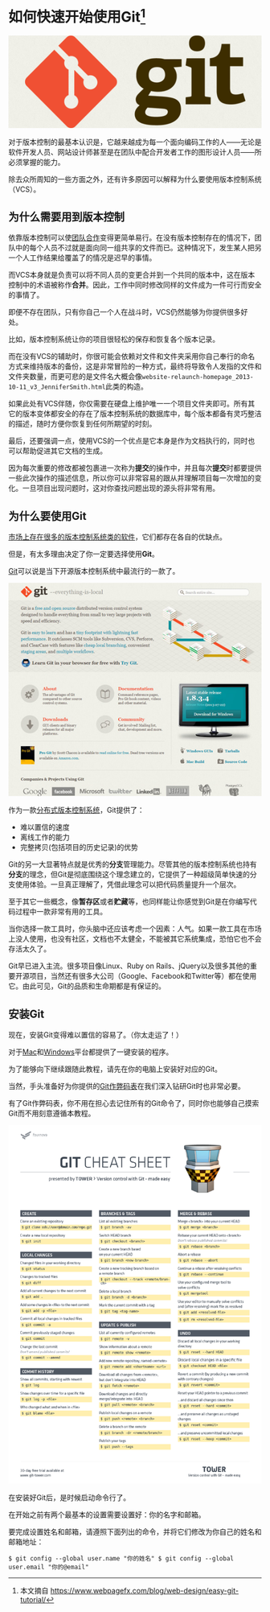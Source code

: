 # 如何快速开始使用Git[^ref]

![git tutorial](../images/git_tutorial_guide_thumbnail.png)

对于版本控制的最基本认识是，它越来越成为每一个面向编码工作的人——无论是软件开发人员、网站设计师甚至是在团队中配合开发者工作的图形设计人员——所必须掌握的能力。

除去众所周知的一些方面之外，还有许多原因可以解释为什么要使用版本控制系统（VCS）。

## 为什么需要用到版本控制

依靠版本控制可以使[团队合作](https://www.webpagefx.com/blog/web-design/the-key-to-successful-collaboration/)变得更简单易行。在没有版本控制存在的情况下，团队中的每个人员不过就是面向同一组共享的文件而已。这种情况下，发生某人把另一个人工作结果给覆盖了的情况是迟早的事情。

而VCS本身就是负责可以将不同人员的变更合并到一个共同的版本中，这在版本控制中的术语被称作**合并**。因此，工作中同时修改同样的文件成为一件可行而安全的事情了。

即便不存在团队，只有你自己一个人在战斗时，VCS仍然能够为你提供很多好处。

比如，版本控制系统让你的项目很轻松的保存和恢复各个版本记录。

而在没有VCS的辅助时，你很可能会依赖对文件和文件夹采用你自己奉行的命名方式来维持版本的备份，这是非常冒险的一种方式，最终将导致令人发指的文件和文件夹数量，而更可悲的是文件名大概会像`website-relaunch-homepage_2013-10-11_v3_JenniferSmith.html`此类的构造。

如果此处有VCS伴随，你仅需要在硬盘上维护唯一一个项目文件夹即可。所有其它的版本变体都安全的存在了版本控制系统的数据库中，每个版本都备有灵巧整洁的描述，随时方便你恢复到任何所期望的时刻。

最后，还要强调一点，使用VCS的一个优点是它本身是作为文档执行的，同时也可以帮助促进其它文档的生成。

因为每次重要的修改都被包裹进一次称为**提交**的操作中，并且每次**提交**时都要提供一些此次操作的描述信息，所以你可以非常容易的跟从并理解项目每一次增加的变化。一旦项目出现问题时，这对你查找问题出现的源头将非常有用。

## 为什么要使用Git

[市场上存在很多的版本控制系统类的软件](https://www.webpagefx.com/blog/web-design/the-ultimate-guide-to-version-control-for-designers/)，它们都存在各自的优缺点。

但是，有太多理由决定了你一定要选择使用**Git**。

[Git](http://git-scm.com/)可以说是当下开源版本控制系统中最流行的一款了。

![Git](../images/git_home.jpg)

作为一款[分布式版本控制系统](http://en.wikipedia.org/wiki/Distributed_revision_control)，Git提供了：

- 难以置信的速度
- 离线工作的能力
- 完整拷贝(包括项目的历史记录)的优势

Git的另一大显著特点就是优秀的**分支**管理能力。尽管其他的版本控制系统也持有**分支**的理念，但Git是彻底围绕这个理念建立的，它提供了一种超级简单快速的分支使用体验。一旦真正理解了，凭借此理念可以把代码质量提升一个层次。

至于其它一些概念，像**暂存区**或者**贮藏**等，也同样能让你感觉到Git是在你编写代码过程中一款非常有用的工具。

当你选择一款工具时，你头脑中还应该考虑一个因素：人气。如果一款工具在市场上没人使用，也没有社区，文档也不太健全，不能被其它系统集成，恐怕它也不会存活太久了。

Git早已进入主流。很多项目像Linux、Ruby on Rails、jQuery以及很多其他的重要开源项目，当然还有很多大公司（Google、Facebook和Twitter等）都在使用它。由此可见，Git的品质和生命期都是有保证的。

## 安装Git

现在，安装Git变得难以置信的容易了。（你太走运了！）

对于[Mac](http://code.google.com/p/git-osx-installer)和[Windows](http://code.google.com/p/msysgit)平台都提供了一键安装的程序。

为了能够向下继续跟随此教程，请先在你的电脑上安装好对应的Git。

当然，手头准备好为你提供的[Git作弊码表](https://www.git-tower.com/blog/git-cheat-sheet/)在我们深入钻研Git时也非常必要。

有了Git作弊码表，你不用在担心去记住所有的Git命令了，同时你也能够自己摸索Git而不用刻意遵循本教程。

![Git作弊码表](../images/git-cheat-sheet.png)

在安装好Git后，是时候启动命令行了。

在开始之前有两个最基本的设置需要设置好：你的名字和邮箱。

要完成设置姓名和邮箱，请遵照下面列出的命令，并将它们修改为你自己的姓名和邮箱地址：

`
$ git config --global user.name "你的姓名"
$ git config --global user.email "你的@email"
`


[^ref]: 本文摘自 https://www.webpagefx.com/blog/web-design/easy-git-tutorial/